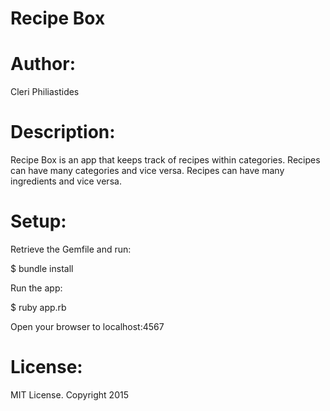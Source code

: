 # Recipe Box

# Author:

Cleri Philiastides

# Description:

Recipe Box is an app that keeps track of recipes within categories. Recipes can have many categories and vice versa. Recipes can have many ingredients and vice versa. 

# Setup: 

Retrieve the Gemfile and run:
  
  $ bundle install
  
Run the app: 
  
  $ ruby app.rb
  
  Open your browser to localhost:4567
  
# License:

MIT License. Copyright 2015
